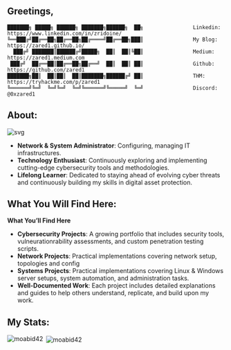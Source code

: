 ## Greetings,
```
███████╗ █████╗ ██████╗ ███████╗██████╗  ██╗                Linkedin: https://www.linkedin.com/in/zridoine/
╚══███╔╝██╔══██╗██╔══██╗██╔════╝██╔══██╗███║                My Blog: https://zared1.github.io/
  ███╔╝ ███████║██████╔╝█████╗  ██║  ██║╚██║                Medium: https://zared1.medium.com
 ███╔╝  ██╔══██║██╔══██╗██╔══╝  ██║  ██║ ██║                Github: https://github.com/zared1
███████╗██║  ██║██║  ██║███████╗██████╔╝ ██║                THM: https://tryhackme.com/p/zared1
╚══════╝╚═╝  ╚═╝╚═╝  ╚═╝╚══════╝╚═════╝  ╚═╝                Discord: @0xzared1
```

## About:

![svg](https://readme-typing-svg.demolab.com?font=Jersey+10&size=32&duration=3500&pause=500&color=FFFFFF&width=600&lines=Network+%26+System+Administrator+Technicien)
* **Network & System Administrator**: Configuring, managing IT infrastructures.
* **Technology Enthusiast**: Continuously exploring and implementing cutting-edge cybersecurity tools and methodologies.
* **Lifelong Learner**: Dedicated to staying ahead of evolving cyber threats and continuously building my skills in digital asset protection.

## What You Will Find Here:

**What You’ll Find Here**
* **Cybersecurity Projects**: A growing portfolio that includes security tools, vulneurationrability assessments, and custom penetration testing scripts.
* **Network Projects**: Practical implementations covering network setup, topologies and config
* **Systems Projects**: Practical implementations covering Linux & Windows server setups, system automation, and administration tasks.
* **Well-Documented Work**: Each project includes detailed explanations and guides to help others understand, replicate, and build upon my work.

## My Stats:

<p><img align="left" src="https://github-readme-stats.vercel.app/api/top-langs?username=zared1&show_icons=true&locale=en&layout=compact" alt="moabid42" /></p>

<p>&nbsp;<img align="center" src="https://github-readme-stats.vercel.app/api?username=zared1&show_icons=true&locale=en" alt="moabid42" /></p>


